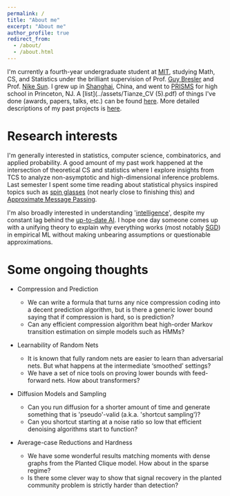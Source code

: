```yaml
---
permalink: /
title: "About me"
excerpt: "About me"
author_profile: true
redirect_from: 
  - /about/
  - /about.html
---
```


I'm currently a fourth-year undergraduate student at [MIT](https://www.mit.edu/), studying Math, CS, and Statistics under the brilliant supervision of Prof. [Guy Bresler](https://www.mit.edu/~gbresler/) and Prof. [Nike Sun](https://math.mit.edu/~nsun/). I grew up in [Shanghai](https://www.urbandictionary.com/author.php?author=newyorkstinks), China, and went to [PRISMS](https://prismsus.org/) for high school in Princeton, NJ. A [list](../assets/Tianze_CV (5).pdf) of things I've done (awards, papers, talks, etc.) can be found [here](https://petyrrrrr.github.io/cv/). More detailed descriptions of my past projects is [here](../assets/Tianze_J_CV.pdf).

Research interests
======
I'm generally interested in statistics, computer science, combinatorics, and applied probability. A good amount of my past work happened at the intersection of theoretical CS and statistics where I explore insights from TCS to analyze non-asymptotic and high-dimensional inference problems. Last semester I spent some time reading about statistical physics inspired topics such as [spin glasses](https://arxiv.org/abs/2204.02909) (not nearly close to finishing this) and [Approximate Message Passing](https://arxiv.org/abs/2302.03682).

I'm also broadly interested in understanding '[intelligence](https://www.britannica.com/technology/artificial-intelligence)', despite my constant lag behind the [up-to-date AI](https://openreview.net/group?id=ICLR.cc/2024/Conference#tab-active-submissions). I hope one day someone comes up with a unifying theory to explain why everything works (most notably [SGD](https://arxiv.org/abs/2001.02992)) in empirical ML without making unbearing assumptions or questionable approximations.



Some ongoing thoughts
======
* Compression and Prediction
  * We can write a formula that turns any nice compression coding into a decent prediction algorithm, but is there a generic lower bound saying that if compression is hard, so is prediction?
  * Can any efficient compression algorithm beat high-order Markov transition estimation on simple models such as HMMs?

* Learnability of Random Nets
  * It is known that fully random nets are easier to learn than adversarial nets. But what happens at the intermediate ‘smoothed’ settings?
  * We have a set of nice tools on proving lower bounds with feed-forward nets. How about transformers?

* Diffusion Models and Sampling
  * Can you run diffusion for a shorter amount of time and generate something that is 'pseudo'-valid (a.k.a. 'shortcut sampling')?
  * Can you shortcut starting at a noise ratio so low that efficient denoising algorithms start to function?

* Average-case Reductions and Hardness
  * We have some wonderful results matching moments with dense graphs from the Planted Clique model. How about in the sparse regime?
  * Is there some clever way to show that signal recovery in the planted community problem is strictly harder than detection?

